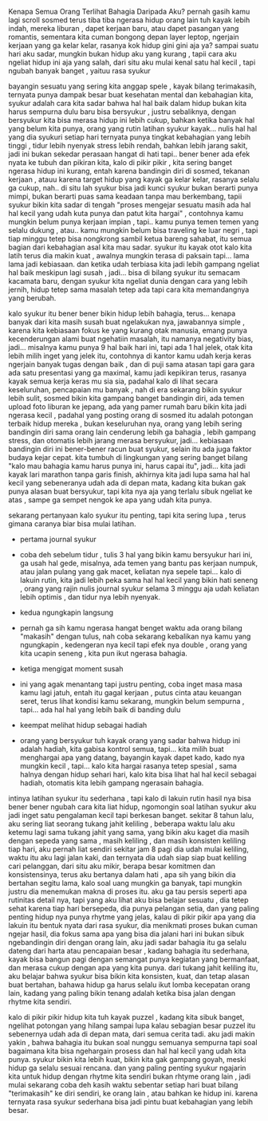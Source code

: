 Kenapa Semua Orang Terlihat Bahagia Daripada Aku?
pernah gasih kamu lagi scroll sosmed terus tiba tiba ngerasa hidup orang lain tuh kayak lebih indah, mereka liburan , dapet kerjaan baru, atau dapet pasangan yang romantis, sementara kita cuman bongong depan layer leptop, ngerjain kerjaan yang ga kelar kelar, rasanya kok hidup gini gini aja ya? sampai suatu hari aku sadar, mungkin bukan hidup aku yang kurang , tapii cara aku ngeliat hidup ini aja yang salah, dari situ aku mulai kenal satu hal kecil , tapi ngubah banyak banget , yaituu rasa syukur

bayangin sesuatu yang sering kita anggap spele , kayak bilang terimakasih, ternyata punya dampak besar buat kesehatan mental dan kebahagian kita, syukur adalah cara kita sadar bahwa hal hal baik dalam hidup bukan kita harus sempurna dulu baru bisa bersyukur , justru sebaliknya, dengan bersyukur kita bisa merasa hidup ini lebih cukup, bahkan ketika banyak hal yang belum kita punya, orang yang rutin latihan syukur kayak... nulis hal hal yang dia syukuri setiap hari ternyata punya tingkat kebahagian yang lebih tinggi , tidur lebih nyenyak stress lebih rendah, bahkan lebih jarang sakit, jadi ini bukan sekedar perasaan hangat di hati tapi.. bener bener ada efek nyata ke tubuh dan pikiran kita, kalo di pikir pikir , kita sering banget ngerasa hidup ini kurang, entah karena bandingin diri di sosmed, tekanan kerjaan , atauu karena target hidup yang kayak ga kelar kelar, rasanya selalu ga cukup, nah.. di situ lah syukur bisa jadi kunci syukur bukan berarti punya mimpi, bukan berarti puas sama keadaan tanpa mau berkembang, tapii syukur bikin kita sadar di tengah "proses mengejar sesuatu masih ada hal hal kecil yang udah kuta punya dan patut kita hargai" , contohnya kamu mungkin belum punya kerjaan impian , tapi.. kamu punya temen temen yang selalu dukung , atau.. kamu mungkin belum bisa traveling ke luar negri , tapi tiap minggu tetep bisa nongkrong sambil ketua bareng sahabat, itu semua bagian dari kebahagian asal kita mau sadar. syukur itu kayak otot kalo kita latih terus dia makin kuat , awalnya mungkin terasa di paksain tapi... lama lama jadi kebiasaan. dan ketika udah terbiasa kita jadi lebih gampang ngeliat hal baik meskipun lagi susah , jadi... bisa di bilang syukur itu semacam kacamata baru, dengan syukur kita ngeliat dunia dengan cara yang lebih jernih, hidup tetep sama masalah tetep ada tapi cara kita memandangnya yang berubah.

kalo syukur itu bener bener bikin hidup lebih bahagia, terus... kenapa banyak dari kita masih susah buat ngelakukan nya, jawabannya simple , karena kita kebiasaan fokus ke yang kurang otak manusia, emang punya kecenderungan alami buat ngehatiin masalah, itu namanya negativity bias, jadi... misalnya kamu punya 9 hal baik hari ini, tapi ada 1 hal jelek, otak kita lebih milih inget yang jelek itu, contohnya di kantor kamu udah kerja keras ngerjain banyak tugas dengan baik , dan di puji sama atasan tapi gara gara ada satu presentasi yang ga maximal, kamu jadi kepikiran terus, rasanya kayak semua kerja keras mu sia sia, padahal kalo di lihat secara keseluruhan, pencapaian mu banyak , nah di era sekarang bikin syukur lebih sulit, sosmed bikin kita gampang banget bandingin diri, ada temen upload foto liburan ke jepang, ada yang pamer rumah baru bikin kita jadi ngerasa kecil , padahal yang posting orang di sosmed itu adalah potongan terbaik hidup mereka , bukan keseluruhan nya, orang yang lebih sering bandingin diri sama orang lain cenderung lebih ga bahagia , lebih gampang stress, dan otomatis lebih jarang merasa bersyukur, jadi...  kebiasaan bandingin diri ini bener-bener racun buat syukur, selain itu ada juga faktor budaya kejar cepat. kita tumbuh di lingkungan yang sering banget bilang "kalo mau bahagia kamu harus punya ini, harus capai itu", jadi... kita jadi kayak lari marathon tanpa garis finish, akhirnya kita jadi lupa sama hal hal kecil yang sebeneranya udah ada di depan mata, kadang kita bukan gak punya alasan buat bersyukur, tapi kita nya aja yang terlalu sibuk ngeliat ke atas , sampe ga sempet nengok ke apa yang udah kita punya.

sekarang pertanyaan kalo syukur itu penting, tapi kita sering lupa , terus gimana caranya biar bisa mulai latihan.
- pertama journal syukur
 * coba deh sebelum tidur , tulis 3 hal yang bikin kamu bersyukur hari ini, ga usah hal gede, misalnya, ada temen yang bantu pas kerjaan numpuk, atau jalan pulang yang gak macet, keliatan nya sepele tapi... kalo di lakuin rutin, kita jadi lebih peka sama hal hal kecil yang bikin hati seneng , orang yang rajin nulis journal syukur selama 3 minggu aja udah keliatan lebih optimis , dan tidur nya lebih nyenyak.

- kedua ngungkapin langsung
 * pernah ga sih kamu ngerasa hangat benget waktu ada orang bilang "makasih" dengan tulus, nah coba sekarang kebalikan nya kamu yang ngungkapin , kedengeran nya kecil tapi efek nya double , orang yang kita ucapin seneng , kita pun ikut ngerasa bahagia.

- ketiga mengigat moment susah
 * ini yang agak menantang tapi justru penting, coba inget masa masa kamu lagi jatuh, entah itu gagal kerjaan , putus cinta atau keuangan seret, terus lihat kondisi kamu sekarang, mungkin belum sempurna , tapi... ada hal hal yang lebih baik di banding dulu

- keempat melihat hidup sebagai hadiah
 * orang yang bersyukur tuh kayak orang yang sadar bahwa hidup ini adalah hadiah, kita gabisa kontrol semua, tapi... kita milih buat menghargai apa yang datang, bayangin kayak dapet kado, kado nya mungkin kecil , tapi... kalo kita hargai rasanya tetep spesial , sama halnya dengan hidup sehari hari, kalo kita bisa lihat hal hal kecil sebagai hadiah, otomatis kita lebih gampang ngerasain bahagia.

intinya latihan syukur itu sederhana , tapi kalo di lakuin rutin hasil nya bisa bener bener ngubah cara kita liat hidup, ngomongin soal latihan syukur aku jadi inget satu pengalaman kecil tapi berkesan banget. sekitar 8 tahun lalu, aku sering liat seorang tukang jahit keliling , beberapa waktu lalu aku ketemu lagi sama tukang jahit yang sama, yang bikin aku kaget dia masih dengan sepeda yang sama , masih keliling , dan masih konsisten keliling tiap hari, aku pernah liat sendiri sekitar jam 8 pagi dia udah mulai keliling, waktu itu aku lagi jalan kaki, dan ternyata dia udah siap siap buat keliling cari pelanggan, dari situ aku mikir, berapa besar komitmen dan konsistensinya, terus aku bertanya dalam hati , apa sih yang bikin dia bertahan segitu lama, kalo soal uang mungkin ga banyak, tapi mungkin justru dia menemukan makna di proses itu. aku ga tau persis seperti apa rutinitas detail nya, tapi yang aku lihat aku bisa belajar sesuatu , dia tetep sehat karena tiap hari bersepeda, dia punya pelangan setia, dan yang paling penting hidup nya punya rhytme yang jelas, kalau di pikir pikir apa yang dia lakuin itu bentuk nyata dari rasa syukur, dia menikmati proses bukan cuman ngejar hasil, dia fokus sama apa yang bisa dia jalani hari ini bukan sibuk ngebandingin diri dengan orang lain, aku jadi sadar bahagia itu ga selalu dateng dari harta atau pencapaian besar , kadang bahagia itu sederhana, kayak bisa bangun pagi dengan semangat punya kegiatan yang bermanfaat, dan merasa cukup dengan apa yang kita punya. dari tukang jahit keliling itu, aku belajar bahwa syukur bisa bikin kita konsisten, kuat, dan tetap alasan buat bertahan, bahawa hidup ga harus selalu ikut lomba kecepatan orang lain, kadang yang paling bikin tenang adalah ketika bisa jalan dengan rhytme kita sendiri.

kalo di pikir pikir hidup kita tuh kayak puzzel , kadang kita sibuk banget, ngelihat potongan yang hilang sampai lupa kalau sebagian besar puzzel itu sebenernya udah ada di depan mata, dari semua cerita tadi. aku jadi makin yakin , bahwa bahagia itu bukan soal nunggu semuanya sempurna tapi soal bagaimana kita bisa ngehargain prosess dan hal hal kecil yang udah kita punya. syukur bikin kita lebih kuat, bikin kita gak gampang goyah, meski hidup ga selalu sesuai rencana. dan yang paling penting syukur ngajarin kita untuk hidup dengan rhytme kita sendiri bukan rhtyme orang lain , jadi mulai sekarang coba deh kasih waktu sebentar setiap hari buat bilang "terimakasih" ke diri sendiri, ke orang lain , atau bahkan ke hidup ini. karena ternyata rasa syukur sederhana bisa jadi pintu buat kebahagian yang lebih besar.